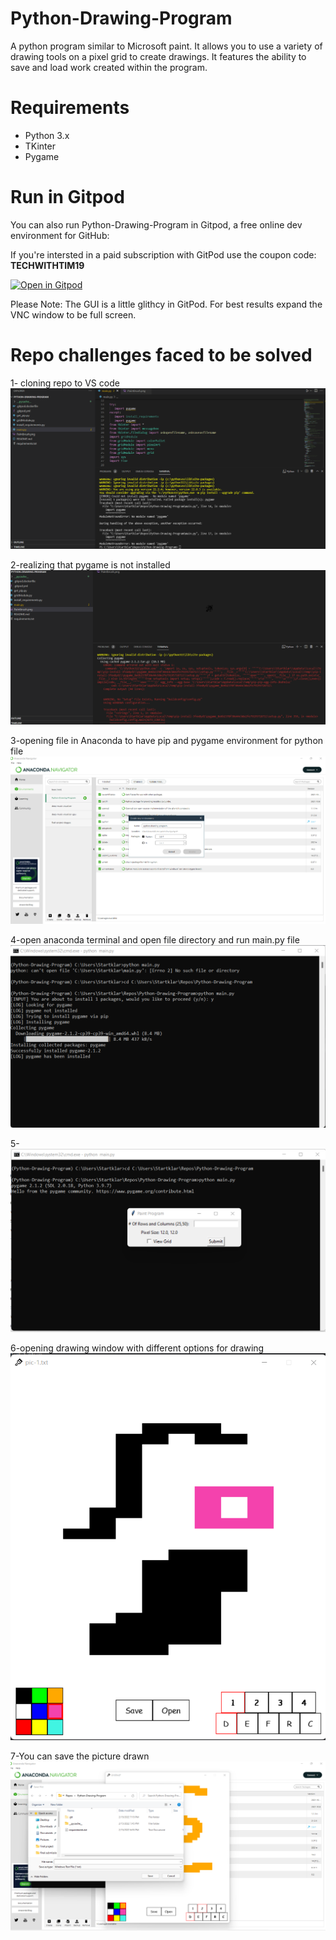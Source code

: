 # Python-Drawing-Program
A python program similar to Microsoft paint. It allows you to use a variety of drawing tools on a pixel grid to create drawings. It features the ability to save and load work created within the program.

# Requirements
- Python 3.x
- TKinter
- Pygame

# Run in Gitpod

You can also run Python-Drawing-Program in Gitpod, a free online dev environment for GitHub:

If you're intersted in a paid subscription with GitPod use the coupon code: **TECHWITHTIM19**

[![Open in Gitpod](https://gitpod.io/button/open-in-gitpod.svg)](https://gitpod.io/#https://github.com/techwithtim/Python-Drawing-Program/blob/master/main.py)

Please Note: The GUI is a little glithcy in GitPod. For best results expand the VNC window to be full screen.

# Repo challenges faced to be solved 


1- cloning repo to VS code  
![2.png](./media/2.png)

2-realizing that pygame is not installed 
![1.png](./media/1.png)

3-opening file in Anaconda to have pip and pygame environment for python file 
![3.png](./media/3.png)

4-open anaconda terminal and open file directory and run main.py file 
![5.png](./media/5.png)

5-![7.png](./media/7.png)

6-opening drawing window with different options for drawing 
![8.png](./media/8.png)

7-You can save the picture drawn 
![6.png](./media/6.png)
